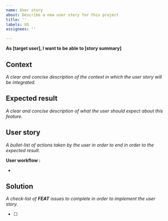 ```yaml
---
name: User story
about: Describe a new user story for this project
title: ''
labels: US
assignees: ''

---
```


**As [target user], I want to be able to [story summary]**

## Context
*A clear and concise description of the context in which the user story will be integrated.*



## Expected result
*A clear and concise description of what the user should expect about this feature.*



## User story
*A bullet-list of actions taken by the user in order to end in order to the expected result.*

**User workflow :**

- 

## Solution
*A check-list of **FEAT** issues to complete in order to implement the user story.*

- [ ]